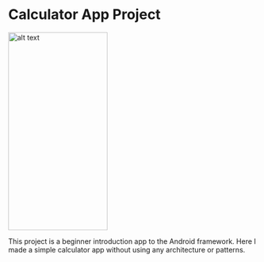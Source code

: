 Calculator App Project
==========================

<img src="https://drive.google.com/uc?export=view&id=1_5HDBougWTIOmNSZo_DJ5dqZFcr7I5Xf" alt="alt text" width="200" height="400">

This project is a beginner introduction app to the Android framework. Here I made a simple calculator app without using any architecture or patterns. 

